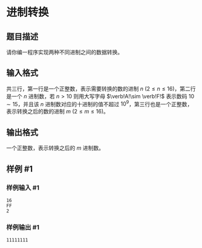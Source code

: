 # 进制转换

## 题目描述

请你编一程序实现两种不同进制之间的数据转换。

## 输入格式

共三行，第一行是一个正整数，表示需要转换的数的进制 $n\ (2\le n\le 16)$，第二行是一个 $n$ 进制数，若 $n>10$ 则用大写字母 $\verb!A!\sim \verb!F!$ 表示数码 $10\sim 15$，并且该 $n$ 进制数对应的十进制的值不超过 $10^9$，第三行也是一个正整数，表示转换之后的数的进制 $m\ (2\le m\le 16)$。

## 输出格式

一个正整数，表示转换之后的 $m$ 进制数。

## 样例 #1

### 样例输入 #1

```
16
FF
2
```

### 样例输出 #1

```
11111111
```